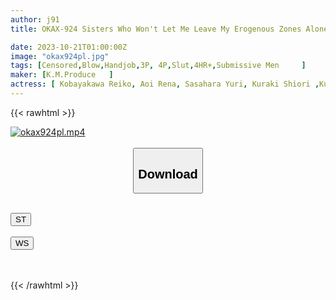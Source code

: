 ```yaml
---
author: j91
title: OKAX-924 Sisters Who Won't Let Me Leave My Erogenous Zones Alone

date: 2023-10-21T01:00:00Z
image: "okax924pl.jpg"
tags: [Censored,Blow,Handjob,3P, 4P,Slut,4HR+,Submissive Men	 ]
maker: [K.M.Produce   ]
actress: [ Kobayakawa Reiko, Aoi Rena, Sasahara Yuri, Kuraki Shiori ,Kumano Ayu, Minami Saya, Maisaki Ruri, Asahi Shizuku, Shion Mako, Fujii Leila ]
---
```



{{< rawhtml >}}

<div class="video" data-videoid="2a0blXxQa3SZ2WY">
    <a href="javascript:;">
        <img src="https://my.j91.asia/posts/okax924pl/okax924pl.jpg" width="WIDTH" height="HEIGHT" alt="okax924pl.mp4" loading="lazy">
    </a>
</div>

<script type="text/javascript" src="https://j91.asia/asset/on-demand-st.js"></script>

<br>
  <link rel="stylesheet" href="https://j91.asia/asset/bs5.css">
  
  <center>
  <button class="btn btn-primary" type="button" data-bs-toggle="collapse" data-bs-target=".multi-collapse" aria-expanded="false" aria-controls="multiCollapseExample1 multiCollapseExample2"><h2>Download</h2></button></center>
</p>
<div class="row">
  <div class="col">
    <div class="collapse multi-collapse" id="multiCollapseExample1">
      <div class="card card-body">
	      	      <br>
<div class="buttons">  
<a href="https://streamtape.to/v/2a0blXxQa3SZ2WY"><button class="btn-hover color-3"><i class="fa fa-download"></i> ST</button></a></div>
    </div>
  </div>
</div>
  <div class="col">
    <div class="collapse multi-collapse" id="multiCollapseExample2">
      <div class="card card-body">
	      <br>
<div class="buttons">
    <a href="https://wolfstream.tv/9a379wri8cy0"><button class="btn-hover color-9"><i class="fa fa-download"></i> WS</button></a></div>
<br><br>
      </div>
    </div>
  </div>
</div>

{{< /rawhtml >}}
